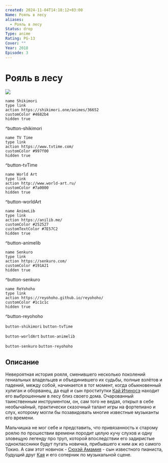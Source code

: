 ```yaml
---
created: 2024-11-04T14:18:12+03:00
Name: Рояль в лесу
aliases:
  - Рояль в лесу
Status: drop
Type: anime
Rating: PG-13
Cover: ""
Year: 2018
Episode: 3
---
```


# Рояль в лесу

![](https://nyaa.shikimori.one/uploads/poster/animes/36652/9dfd2e6790d435bed9ad29ea23f740d2.jpeg)

```button
name Shikimori
type link
action https://shikimori.one/animes/36652
customColor #4682b4
hidden true
```
^button-shikimori

```button
name TV Time
type link
action https://www.tvtime.com/
customColor #997f00
hidden true
```
^button-tvTime

```button
name World Art
type link
action http://www.world-art.ru/
customColor #7a0000
hidden true
```
^button-worldArt

```button
name AnimeLib
type link
action https://anilib.me/
customColor #252527
customTextColor #7E57C2
hidden true
```
^button-animelib

```button
name Senkuro
type link
action https://senkuro.com/
customColor #191A21
hidden true
```
^button-senkuro

```button
name ReYohoho
type link
action https://reyohoho.github.io/reyohoho/
customColor #1c1c1c
hidden true
```
^button-reyohoho

`button-shikimori` `button-tvTime`

`button-worldArt` `button-animelib`

`button-senkuro` `button-reyohoho`

## Описание

Невероятная история рояля, сменившего несколько поколений гениальных владельцев и объединившего их судьбы, полные взлётов и падений, между собой, начинается в тот момент, когда обыкновенный хулиган и оборванец, да ещё и сын проститутки [Кай Итиносэ](https://shikimori.one/characters/7672-kai-ichinose) находит его выброшенным в лесу близ своего дома. Очарованный таинственным инструментом, он, сам того не ведая, открыл в себе необычайный, практически сказочный талант игры на фортепиано и слух, которому могли бы позавидовать многие известные музыканты его времени.

Мальчишка не мог себе и представить, что привязанность к старому роялю по прошествии времени породит целую кучу слухов и одну зловещую легенду про труп, которой впоследствии его задиристые одноклассники будут пугать новичка, прибывшего к ним аж из самого Токио. А сам этот новичок - [Сюхэй Амамия](https://shikimori.one/characters/6805-shuuhei-amamiya) - сын известного пианиста, будущий друг [Кая](https://shikimori.one/characters/7672-kai-ichinose) и его соперник по музыкальной сцене.
